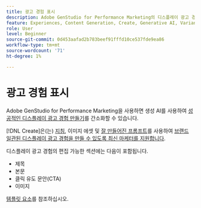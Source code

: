 ```yaml
---
title: 광고 경험 표시
description: Adobe GenStudio for Performance Marketing의 디스플레이 광고 경험에 대해 알아봅니다.
feature: Experiences, Content Generation, Create, Generative AI, Variant Generation
role: User
level: Beginner
source-git-commit: 0d453aafad2b783beef91fffd10ce537fde9ea86
workflow-type: tm+mt
source-wordcount: '71'
ht-degree: 1%

---
```



# 광고 경험 표시

Adobe GenStudio for Performance Marketing을 사용하면 생성 AI를 사용하여 [성공적인 디스플레이 광고 경험 만들기](/help/user-guide/create/create-display-ad.md)를 간소화할 수 있습니다.

[!DNL Create]은(는) [지침](/help/user-guide/guidelines/overview.md), 이미지 에셋 및 [잘 만들어진 프롬프트](/help/user-guide/effective-prompts.md)를 사용하여 [브랜드 일관된 디스플레이 광고 경험을 만들 수 있도록 최신 마케터를 지원합니다](/help/user-guide/create/create-display-ad.md).

디스플레이 광고 경험의 편집 가능한 섹션에는 다음이 포함됩니다.

* 제목
* 본문
* 클릭 유도 문안(CTA)
* 이미지

[템플릿 요소](/help/user-guide/content/use-templates.md#template-elements)를 참조하십시오.
